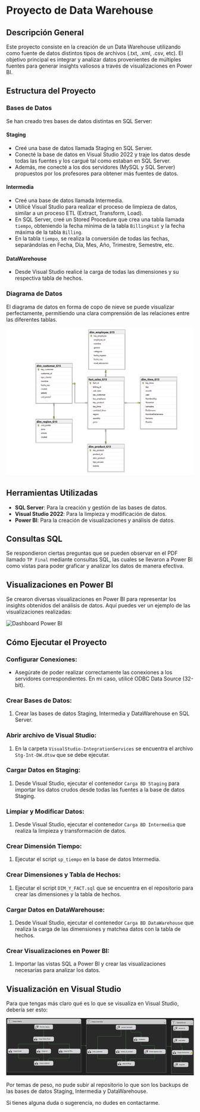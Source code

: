 # Proyecto de Data Warehouse

## Descripción General

Este proyecto consiste en la creación de un Data Warehouse utilizando como fuente de datos distintos tipos de archivos (.txt, .xml, .csv, etc). El objetivo principal es integrar y analizar datos provenientes de múltiples fuentes para generar insights valiosos a través de visualizaciones en Power BI.

## Estructura del Proyecto

### Bases de Datos

Se han creado tres bases de datos distintas en SQL Server:

#### Staging

- Creé una base de datos llamada Staging en SQL Server.
- Conecté la base de datos en Visual Studio 2022 y traje los datos desde todas las fuentes y los cargué tal como estaban en SQL Server.
- Además, me conecté a los dos servidores (MySQL y SQL Server) propuestos por los profesores para obtener más fuentes de datos.

#### Intermedia

- Creé una base de datos llamada Intermedia.
- Utilicé Visual Studio para realizar el proceso de limpieza de datos, similar a un proceso ETL (Extract, Transform, Load).
- En SQL Server, creé un Stored Procedure que crea una tabla llamada `tiempo`, obteniendo la fecha mínima de la tabla `BillingHist` y la fecha máxima de la tabla `Billing`.
- En la tabla `tiempo`, se realiza la conversión de todas las fechas, separándolas en Fecha, Día, Mes, Año, Trimestre, Semestre, etc.

#### DataWarehouse

- Desde Visual Studio realicé la carga de todas las dimensiones y su respectiva tabla de hechos.

### Diagrama de Datos

El diagrama de datos en forma de copo de nieve se puede visualizar perfectamente, permitiendo una clara comprensión de las relaciones entre las diferentes tablas.

![Diagrama Data Warehouse](https://github.com/Tomas8x/Datawarehouse---SSIS/blob/main/media/diagrama.png)

## Herramientas Utilizadas

- **SQL Server**: Para la creación y gestión de las bases de datos.
- **Visual Studio 2022**: Para la limpieza y modificación de datos.
- **Power BI**: Para la creación de visualizaciones y análisis de datos.

## Consultas SQL

Se respondieron ciertas preguntas que se pueden observar en el PDF llamado `TP Final` mediante consultas SQL, las cuales se llevaron a Power BI como vistas para poder graficar y analizar los datos de manera efectiva.

## Visualizaciones en Power BI

Se crearon diversas visualizaciones en Power BI para representar los insights obtenidos del análisis de datos. Aquí puedes ver un ejemplo de las visualizaciones realizadas:

![Dashboard Power BI](ruta_a_la_imagen)

## Cómo Ejecutar el Proyecto

### Configurar Conexiones:

- Asegúrate de poder realizar correctamente las conexiones a los servidores correspondientes. En mi caso, utilicé ODBC Data Source (32-bit).

### Crear Bases de Datos:

1. Crear las bases de datos Staging, Intermedia y DataWarehouse en SQL Server.

### Abrir archivo de Visual Studio:

1. En la carpeta `VisualStudio-IntegrationServices` se encuentra el archivo `Stg-Int-DW.dtsw` que se debe ejecutar.

### Cargar Datos en Staging:

1. Desde Visual Studio, ejecutar el contenedor `Carga BD Staging` para importar los datos crudos desde todas las fuentes a la base de datos Staging.

### Limpiar y Modificar Datos:

1. Desde Visual Studio, ejecutar el contenedor `Carga BD Intermedia` que realiza la limpieza y transformación de datos.

### Crear Dimensión Tiempo:

1. Ejecutar el script `sp_tiempo` en la base de datos Intermedia.

### Crear Dimensiones y Tabla de Hechos:

1. Ejecutar el script `DIM_Y_FACT.sql` que se encuentra en el repositorio para crear las dimensiones y la tabla de hechos.

### Cargar Datos en DataWarehouse:

1. Desde Visual Studio, ejecutar el contenedor `Carga BD DataWarehouse` que realiza la carga de las dimensiones y matchea datos con la tabla de hechos.

### Crear Visualizaciones en Power BI:

1. Importar las vistas SQL a Power BI y crear las visualizaciones necesarias para analizar los datos.

## Visualización en Visual Studio

Para que tengas más claro qué es lo que se visualiza en Visual Studio, debería ser esto:

![VisualStudio 2022](https://github.com/Tomas8x/Datawarehouse---SSIS/blob/main/media/etl_completo.png)

Por temas de peso, no pude subir al repositorio lo que son los backups de las bases de datos Staging, Intermedia y DataWarehouse.

Si tienes alguna duda o sugerencia, no dudes en contactarme.

